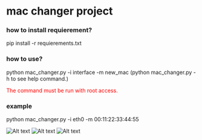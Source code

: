 <h1>mac changer project</h1>
<tr>
<h3>how to install requierement?</h3>
<p>pip install -r requierements.txt</p>
<h3>how to use?</h3>
<p>python mac_changer.py -i interface -m new_mac (python mac_changer.py -h to see help command.)</p>
<p style="color: red;">The command must be run with root access.</p>
<h3>example</h3>
<p>python mac_changer.py -i eth0 -m 00:11:22:33:44:55 </p>
<img
  src="https://github.com/mehrshaduv/mac_changer/assets/121823548/82eb99af-95c5-4154-b4c1-b47e0d0e91f8"
  alt="Alt text"
  title="Optional title"
  style="display: inline-block; margin: 0 auto; max-width: 300px">
<img
  src="https://github.com/mehrshaduv/mac_changer/assets/121823548/44754994-926a-4b37-aaca-31e30e3d6c4e"
  alt="Alt text"
  title="Optional title"
  style="display: inline-block; margin: 0 auto; max-width: 300px">
<img
  src="https://github.com/mehrshaduv/mac_changer/assets/121823548/039b277b-a8f3-402f-9b04-74d3e2187ee2"
  alt="Alt text"
  title="Optional title"
  style="display: inline-block; margin: 0 auto; max-width: 300px">

